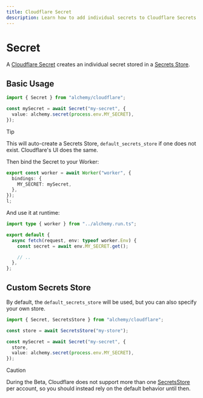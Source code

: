 ```yaml
---
title: Cloudflare Secret
description: Learn how to add individual secrets to Cloudflare Secrets Store for fine-grained secret management.
---
```


# Secret

A [Cloudflare Secret](https://developers.cloudflare.com/api/resources/secrets_store/subresources/stores/subresources/secrets/) creates an individual secret stored in a [Secrets Store](./secrets-store.md).

## Basic Usage

```ts
import { Secret } from "alchemy/cloudflare";

const mySecret = await Secret("my-secret", {
  value: alchemy.secret(process.env.MY_SECRET),
});
```

> [!TIP]
> This will auto-create a Secrets Store, `default_secrets_store` if one does not exist. Cloudflare's UI does the same.

Then bind the Secret to your Worker:

```ts
export const worker = await Worker("worker", {
  bindings: {
    MY_SECRET: mySecret,
  },
});
l;
```

And use it at runtime:

```ts
import type { worker } from "../alchemy.run.ts";

export default {
  async fetch(request, env: typeof worker.Env) {
    const secret = await env.MY_SECRET.get();

    // ..
  },
};
```

## Custom Secrets Store

By default, the `default_secrets_store` will be used, but you can also specify your own store.

```ts
import { Secret, SecretsStore } from "alchemy/cloudflare";

const store = await SecretsStore("my-store");

const mySecret = await Secret("my-secret", {
  store,
  value: alchemy.secret(process.env.MY_SECRET),
});
```

> [!CAUTION]
> During the Beta, Cloudflare does not support more than one [SecretsStore](./secrets-store.md) per account, so you should instead rely on the default behavior until then.
